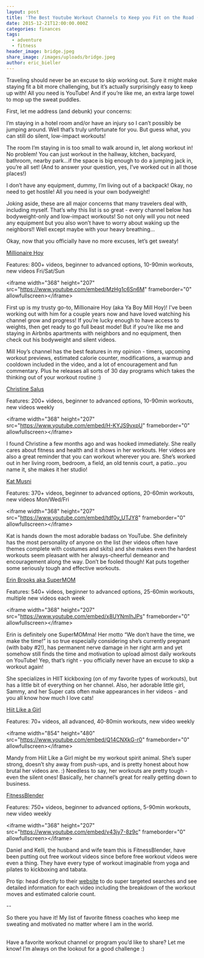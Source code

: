 ```yaml
---
layout: post
title: 'The Best Youtube Workout Channels to Keep you Fit on the Road (or Anywhere!)'
date: 2015-12-21T12:00:00.000Z
categories: finances
tags:
  - adventure
  - fitness
header_image: bridge.jpeg
share_image: /images/uploads/bridge.jpeg
author: eric_bieller
---
```



Traveling should never be an excuse to skip working out. Sure it might make staying fit a bit more challenging, but it’s actually surprisingly easy to keep up with! All you need is YouTube! And if you’re like me, an extra large towel to mop up the sweat puddles.

First, let me address (and debunk) your concerns:

I’m staying in a hotel room and/or have an injury so I can’t possibly be jumping around. Well that’s truly unfortunate for you. But guess what, you can still do silent, low-impact workouts!

The room I’m staying in is too small to walk around in, let along workout in! No problem! You can just workout in the hallway, kitchen, backyard, bathroom, nearby park...if the space is big enough to do a jumping jack in, you’re all set! (And to answer your question, yes, I’ve worked out in all those places!)

I don’t have any equipment, dummy, I’m living out of a backpack! Okay, no need to get hostile! All you need is your own bodyweight!

Joking aside, these are all major concerns that many travelers deal with, including myself. That’s why this list is so great - every channel below has bodyweight-only and low-impact workouts! So not only will you not need any equipment but you also won’t have to worry about waking up the neighbors!! Well except maybe with your heavy breathing...

Okay, now that you officially have no more excuses, let’s get sweaty!

[Millionaire Hoy](https://www.youtube.com/c/yaboymillhoy)

Features: 800+ videos, beginner to advanced options, 10-90min workouts, new videos Fri/Sat/Sun

&lt;iframe width="368" height="207" src="https://www.youtube.com/embed/MzHg1c6Sn6M" frameborder="0" allowfullscreen&gt;&lt;/iframe&gt;

First up is my trusty go-to, Millionaire Hoy (aka Ya Boy Mill Hoy)! I’ve been working out with him for a couple years now and have loved watching his channel grow and progress! If you’re lucky enough to have access to weights, then get ready to go full beast mode! But if you’re like me and staying in Airbnbs apartments with neighbors and no equipment, then check out his bodyweight and silent videos.

Mill Hoy’s channel has the best features in my opinion - timers, upcoming workout previews, estimated calorie counter, modifications, a warmup and cooldown included in the video, and a lot of encouragement and fun commentary. Plus he releases all sorts of 30 day programs which takes the thinking out of your workout routine :)

[Christine Salus](https://www.youtube.com/channel/UCQ-FEQdGiUY5fHHfRyMl-ew)

Features: 200+ videos, beginner to advanced options, 10-90min workouts, new videos weekly

&lt;iframe width="368" height="207" src="https://www.youtube.com/embed/H-KYJS9vxpU" frameborder="0" allowfullscreen&gt;&lt;/iframe&gt;

I found Christine a few months ago and was hooked immediately. She really cares about fitness and health and it shows in her workouts. Her videos are also a great reminder that you can workout wherever you are. She’s worked out in her living room, bedroom, a field, an old tennis court, a patio...you name it, she makes it her studio!

[Kat Musni](https://www.youtube.com/c/katmusni/featured)

Features: 370+ videos, beginner to advanced options, 20-60min workouts, new videos Mon/Wed/Fri

&lt;iframe width="368" height="207" src="https://www.youtube.com/embed/tdf0y_UTJY8" frameborder="0" allowfullscreen&gt;&lt;/iframe&gt;

Kat is hands down the most adorable badass on YouTube. She definitely has the most personality of anyone on the list (her videos often have themes complete with costumes and skits) and she makes even the hardest workouts seem pleasant with her always-cheerful demeanor and encouragement along the way. Don’t be fooled though! Kat puts together some seriously tough and effective workouts.

[Erin Brooks aka SuperMOM](https://www.youtube.com/channel/UCS6v40p1MU3X9PFYUn_c_Lg)

Features: 540+ videos, beginner to advanced options, 25-60min workouts, multiple new videos each week

&lt;iframe width="368" height="207" src="https://www.youtube.com/embed/x8UYNmIhJPs" frameborder="0" allowfullscreen&gt;&lt;/iframe&gt;

Erin is definitely one SuperMOMma! Her motto “We don’t have the time, we make the time!” is so true especially considering she’s currently pregnant (with baby #2!), has permanent nerve damage in her right arm and yet somehow still finds the time and motivation to upload almost daily workouts on YouTube! Yep, that’s right - you officially never have an excuse to skip a workout again!

She specializes in HIIT kickboxing (on of my favorite types of workouts), but has a little bit of everything on her channel. Also, her adorable little girl, Sammy, and her Super cats often make appearances in her videos - and you all know how much I love cats!

[Hiit Like a Girl](https://www.youtube.com/channel/UCKNtgPlQsya6tbpQWZHha-g)

Features: 70+ videos, all advanced, 40-80min workouts, new video weekly

&lt;iframe width="854" height="480" src="https://www.youtube.com/embed/Q14CNXkG-r0" frameborder="0" allowfullscreen&gt;&lt;/iframe&gt;

Mandy from Hiit Like a Girl might be my workout spirit animal. She’s super strong, doesn’t shy away from push-ups, and is pretty honest about how brutal her videos are. :) Needless to say, her workouts are pretty tough - even the silent ones! Basically, her channel’s great for really getting down to business.

[FitnessBlender](https://www.youtube.com/channel/UCiP6wD_tYlYLYh3agzbByWQ)

Features: 750+ videos, beginner to advanced options, 5-90min workouts, new video weekly

&lt;iframe width="368" height="207" src="https://www.youtube.com/embed/v43jy7-8z9c" frameborder="0" allowfullscreen&gt;&lt;/iframe&gt;

Daniel and Kelli, the husband and wife team this is FitnessBlender, have been putting out free workout videos since before free workout videos were even a thing. They have every type of workout imaginable from yoga and pilates to kickboxing and tabata.

Pro tip: head directly to their [website](https://www.fitnessblender.com/videos) to do super targeted searches and see detailed information for each video including the breakdown of the workout moves and estimated calorie count.

--

So there you have it! My list of favorite fitness coaches who keep me sweating and motivated no matter where I am in the world.

<br>Have a favorite workout channel or program you’d like to share? Let me know! I’m always on the lookout for a good challenge :)